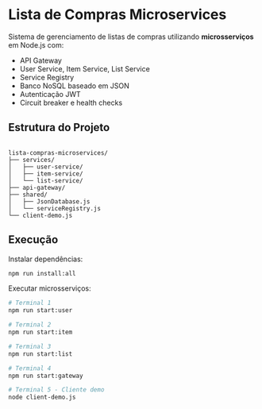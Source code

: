 # Lista de Compras Microservices

Sistema de gerenciamento de listas de compras utilizando **microsserviços** em Node.js com:

- API Gateway
- User Service, Item Service, List Service
- Service Registry
- Banco NoSQL baseado em JSON
- Autenticação JWT
- Circuit breaker e health checks

## Estrutura do Projeto

```

lista-compras-microservices/
├── services/
│   ├── user-service/
│   ├── item-service/
│   └── list-service/
├── api-gateway/
├── shared/
│   ├── JsonDatabase.js
│   └── serviceRegistry.js
└── client-demo.js

````

## Execução

Instalar dependências:

```bash
npm run install:all
````

Executar microsserviços:

```bash
# Terminal 1
npm run start:user

# Terminal 2  
npm run start:item

# Terminal 3
npm run start:list

# Terminal 4
npm run start:gateway

# Terminal 5 - Cliente demo
node client-demo.js
```